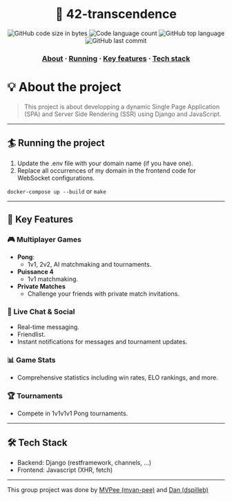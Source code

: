 <h1 align="center">
	📖 42-transcendence
</h1>

<p align="center">
	<img alt="GitHub code size in bytes" src="https://img.shields.io/github/languages/code-size/MVPee/42-transcendence?color=lightblue" />
	<img alt="Code language count" src="https://img.shields.io/github/languages/count/MVPee/42-transcendence?color=yellow" />
	<img alt="GitHub top language" src="https://img.shields.io/github/languages/top/MVPee/42-transcendence?color=blue" />
	<img alt="GitHub last commit" src="https://img.shields.io/github/last-commit/MVPee/42-transcendence?color=green" />
</p>

<h3 align="center">
	<a href="#-about-the-project">About</a>
	<span> · </span>
	<a href="#-running-the-project">Running</a>
	<span> · </span>
	<a href="#-key-features">Key features</a>
  	<span> · </span>
	<a href="#%EF%B8%8F-tech-stack">Tech stack</a>
</h3>

# 💡 About the project
> This project is about developping a dynamic Single Page Application (SPA) and Server Side Rendering (SSR) using Django and JavaScript.

---
## 🏄 Running the project

1. Update the .env file with your domain name (if you have one).  
2. Replace all occurrences of my domain in the frontend code for WebSocket configurations.

`docker-compose up --build` or `make`

---
## 📜 Key Features

### 🎮 Multiplayer Games

- <b>Pong</b>:
    - 1v1, 2v2, AI matchmaking and tournaments.
- <b>Puissance 4</b>
    - 1v1 matchmaking.
- <b>Private Matches</b>
    - Challenge your friends with private match invitations.

### 💬 Live Chat & Social

- Real-time messaging.
- Friendlist.
- Instant notifications for messages and tournament updates.

### 📊 Game Stats

- Comprehensive statistics including win rates, ELO rankings, and more.

### 🏆 Tournaments

-  Compete in 1v1v1v1 Pong tournaments.

---
## 🛠️ Tech Stack

- Backend: Django (restframework, channels, ...)
- Frontend: Javascript (XHR, fetch)

---
This group project was done by [MVPee (mvan-pee)](https://github.com/MVPee) and [Dan (dspilleb)](https://github.com/dspilleb)
